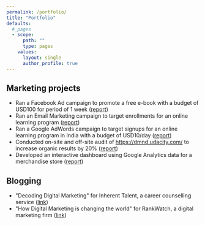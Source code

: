 ```yaml
---
permalink: /portfolio/
title: "Portfolio"
defaults:
  #_pages
  - scope:
      path: ""
      type: pages
    values:
      layout: single
      author_profile: true
---
```



## Marketing projects

- Ran a Facebook Ad campaign to promote a free e-book with a budget of USD100 for period of 1 week ([report](https://drive.google.com/file/d/1I-U71lSQYah1_wCW1wOx8oI1rFR9GE7E/view?usp=sharing))
- Ran an Email Marketing campaign to target enrollments for an online learning program ([report](https://drive.google.com/file/d/1Ue2TKqrstmjLf3d5my0SPzG8v2ZrYThf/view?usp=sharing))
- Ran a Google AdWords campaign to target signups for an online learning program in India with a budget of USD10/day ([report](https://drive.google.com/file/d/1i9GD9lLRXJ3SNmYjrxpj8dMe-FMk3T--/view?usp=sharing))
- Conducted on-site and off-site audit of https://dmnd.udacity.com/ to increase organic results by 20% ([report](https://drive.google.com/file/d/1ltJhdIKlfHNEcZqiokaKaPhp1LXp2EMk/view?usp=sharing))
- Developed an interactive dashboard using Google Analytics data for a merchandise store ([report](https://drive.google.com/file/d/1_x83idvi_p7s0_kTj0FI35KarDsA9IGq/view?usp=sharing))



## Blogging

- "Decoding Digital Marketing" for Inherent Talent, a career counselling service ([link](https://inherenttalent.com/career/decoding-digital-marketing/))
- "How Digital Marketing is changing the world" for RankWatch, a digital marketing firm ([link](https://www.rankwatch.com/blog/machine-learning-changing-the-world/))

